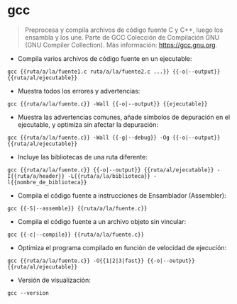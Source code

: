 # gcc

> Preprocesa y compila archivos de código fuente C y C++, luego los ensambla y los une.
> Parte de GCC Colección de Compilación GNU (GNU Compiler Collection).
> Más información: <https://gcc.gnu.org>.

- Compila varios archivos de código fuente en un ejecutable:

`gcc {{ruta/a/la/fuente1.c ruta/a/la/fuente2.c ...}} {{-o|--output}} {{ruta/al/ejecutable}}`

- Muestra todos los errores y advertencias:

`gcc {{ruta/a/la/fuente.c}} -Wall {{-o|--output}} {{ejecutable}}`

- Muestra las advertencias comunes, añade símbolos de depuración en el ejecutable, y optimiza sin afectar la depuración:

`gcc {{ruta/a/la/fuente.c}} -Wall {{-g|--debug}} -Og {{-o|--output}} {{ruta/al/ejecutable}}`

- Incluye las bibliotecas de una ruta diferente:

`gcc {{ruta/a/la/fuente.c}} {{-o|--output}} {{ruta/al/ejecutable}} -I{{ruta/a/header}} -L{{ruta/a/la/biblioteca}} -l{{nombre_de_biblioteca}}`

- Compila el código fuente a instrucciones de Ensamblador (Assembler):

`gcc {{-S|--assemble}} {{ruta/a/la/fuente.c}}`

- Compila el código fuente a un archivo objeto sin vincular:

`gcc {{-c|--compile}} {{ruta/a/la/fuente.c}}`

- Optimiza el programa compilado en función de velocidad de ejecución:

`gcc {{ruta/a/la/fuente.c}} -O{{1|2|3|fast}} {{-o|--output}} {{ruta/al/ejecutable}}`

- Versión de visualización:

`gcc --version`
